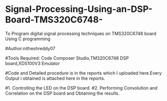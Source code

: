 # Signal-Processing-Using-an-DSP-Board-TMS320C6748-
To Program digital signal processing techniques on TMS320C6748 board Using C programming


#Author:nitheshreddy07

#Tools Required: Code Composer Studio,TM320C6748 DSP board,XDS100V3 Emulator

#Code and Detailed procedure is in the reports which I uploaded here.Every Output i obtained is attached here in the reports.

#1. Controlling the LED on the DSP board.
#2. Performing Convolution and Correlation on the DSP board and Obtaining the results.
